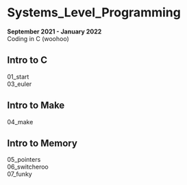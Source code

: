 # Systems_Level_Programming
**September 2021 - January 2022**  
Coding in C (woohoo)
## Intro to C
01_start  
03_euler  
## Intro to Make
04_make  
## Intro to Memory
05_pointers  
06_switcheroo  
07_funky  
